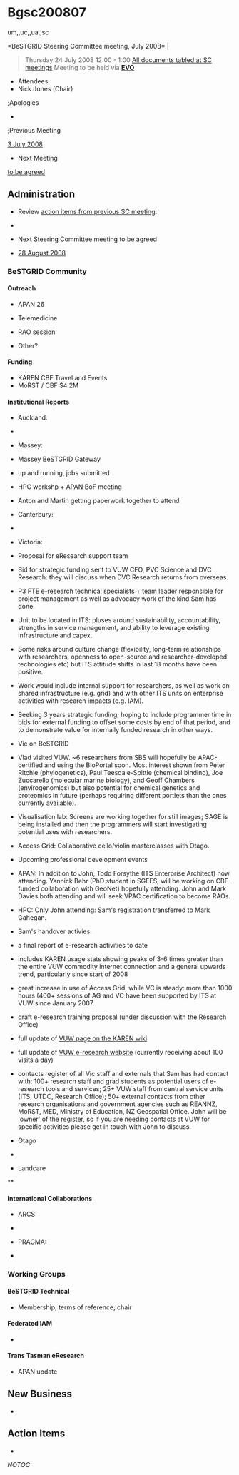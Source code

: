 # Bgsc200807

um,,uc,,ua,,sc

=BeSTGRID Steering Committee meeting, July 2008= |

>  Thursday 24 July 2008
>  12:00 - 1:00
>  [All documents tabled at SC meetings](https://svn.csi.ac.nz/svn/bestgrid/community/sc/)
>  Meeting to be held via **[EVO](http://evo.vrvs.org/)**

- Attendees
- Nick Jones (Chair)

;Apologies

- 

;Previous Meeting

[3 July 2008](/wiki/spaces/BeSTGRID/pages/3818228842)

- Next Meeting

[to be agreed](/wiki/spaces/BeSTGRID/pages/3818228970)

## Administration

- Review [action items from previous SC meeting](/wiki/spaces/BeSTGRID/pages/3818228842#Bgsc200806-ActionItems):
	
- 
- Next Steering Committee meeting to be agreed
	
- [28 August 2008](/wiki/spaces/BeSTGRID/pages/3818228970)

### BeSTGRID Community

#### Outreach

- APAN 26
	
- Telemedicine
- RAO session
- Other?

#### Funding

- KAREN CBF Travel and Events
- MoRST / CBF $4.2M

#### Institutional Reports

- Auckland:
	
- 
- Massey:
	
- Massey BeSTGRID Gateway
		
- up and running, jobs submitted
- HPC workshp + APAN BoF meeting
		
- Anton and Martin getting paperwork together to attend
- Canterbury:
	
- 
- Victoria:
	
- Proposal for eResearch support team
		
- Bid for strategic funding sent to VUW CFO, PVC Science and DVC Research: they will discuss when DVC Research returns from overseas.
- P3 FTE e-research technical specialists + team leader responsible for project management as well as advocacy work of the kind Sam has done.
- Unit to be located in ITS: pluses around sustainability, accountability, strengths in service management, and ability to leverage existing  infrastructure and capex.
- Some risks around culture change (flexibility, long-term relationships with researchers, openness to open-source and researcher-developed technologies etc) but ITS attitude shifts in last 18 months have been positive.
- Work would include internal support for researchers, as well as work on shared infrastructure (e.g. grid) and with other ITS units on enterprise activities with research impacts (e.g. IAM).
- Seeking 3 years strategic funding; hoping to include programmer time in  bids for external funding to offset some costs by end of that period, and to demonstrate value for internally funded research in other ways.
- Vic on BeSTGRID
		
- Vlad visited VUW. ~6 researchers from SBS will hopefully be APAC-certified and using the BioPortal soon. Most interest shown from Peter Ritchie (phylogenetics), Paul Teesdale-Spittle (chemical binding), Joe Zuccarello (molecular marine biology), and Geoff Chambers (envirogenomics) but also potential for chemical genetics and proteomics in future (perhaps requiring different portlets than the ones currently available).
- Visualisation lab: Screens are working together for still images; SAGE is being installed and then the programmers will start investigating potential uses with researchers.
- Access Grid: Collaborative cello/violin masterclasses with Otago.
- Upcoming professional development events
		
- APAN: In addition to John, Todd Forsythe (ITS Enterprise Architect) now attending. Yannick Behr (PhD student in SGEES, will be working on CBF-funded collaboration with GeoNet) hopefully attending. John and Mark Davies both attending and will seek VPAC certification to become RAOs.
- HPC: Only John attending: Sam's registration transferred to Mark Gahegan.
- Sam's handover activies:
		
- a final report of e-research activities to date
			
- includes KAREN usage stats showing peaks of 3-6 times greater than the entire VUW commodity internet connection and a general upwards trend, particularly since start of 2008
- great increase in use of Access Grid, while VC is steady: more than 1000 hours (400+ sessions of AG and VC have been supported by ITS at VUW since January 2007.
- draft e-research training proposal (under discussion with the Research Office)
- full update of [VUW page on the KAREN wiki](http://wiki.karen.net.nz/index.php/Victoria_University_of_Wellington)
- full update of [VUW e-research website](http://www.mcs.vuw.ac.nz/EResearch/) (currently receiving about 100 visits a day)
- contacts register of all Vic staff and externals that Sam has had contact with: 100+  research staff and grad students as potential users of e-research tools and services; 25+ VUW staff from central service units (ITS, UTDC, Research Office); 50+ external contacts from other research organisations and government agencies such as REANNZ, MoRST, MED, Ministry of Education, NZ Geospatial Office. John will be 'owner' of the register, so if you are needing contacts at VUW for specific activities please get in touch with John to discuss.
- Otago
	
- 
- Landcare

**

#### International Collaborations

- ARCS:
	
- 
- PRAGMA:
	
- 

### Working Groups

#### BeSTGRID Technical

- Membership; terms of reference; chair

#### Federated IAM

- 

#### Trans Tasman eResearch

- APAN update

## New Business

- 

## Action Items

- 

_*NOTOC*_
